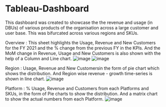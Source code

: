 # Tableau-Dashboard
This dashboard was created to showcase the the revenue and usage (in DBUs) of various products of the organisation across a large customer and user base.
This was bifurcated across various regions and SKUs. 

Overview : This sheet highlights the Usage, Revenue and New Customers for the FY 2021 and the % change from the previous FY in the KPIs.
And the MoM change in Revenue, Usage and New Customers is also shown with the help of a Column and Line chart.
![image](https://github.com/user-attachments/assets/eebc042b-cf73-4cdf-9e5f-1473d357069c)
![image](https://github.com/user-attachments/assets/9478e781-6471-4a60-8bc3-afc4dd6e36e6)

Region : Usage, Revenue and New Customersin the form of pie chart which shows the distribution. 
And Region wise revenue - growth time-series is shown in line chart. 
![image](https://github.com/user-attachments/assets/54bb4364-19cc-42c5-a5f4-33f0d04139b3)

Platform : % Usage, Revenue and Customers from each Platforms and SKUs, in the form of Pie charts to show the distribution.
And a matrix chart to show the actual numbers from each Platform.
![image](https://github.com/user-attachments/assets/51ac2c7d-33b3-45e4-9b58-e02d1d569670)

